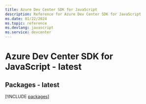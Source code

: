 ```yaml
---
title: Azure Dev Center SDK for JavaScript
description: Reference for Azure Dev Center SDK for JavaScript
ms.date: 01/22/2024
ms.topic: reference
ms.devlang: javascript
ms.service: devcenter
---
```

# Azure Dev Center SDK for JavaScript - latest
## Packages - latest
[!INCLUDE [packages](dev-center-index.md)]
